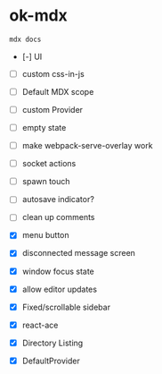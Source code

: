 
# ok-mdx

```sh
mdx docs
```

- [-] UI
- [ ] custom css-in-js
- [ ] Default MDX scope
- [ ] custom Provider
- [ ] empty state
- [ ] make webpack-serve-overlay work
- [ ] socket actions
- [ ] spawn touch
- [ ] autosave indicator?
- [ ] clean up comments

- [x] menu button
- [x] disconnected message screen
- [x] window focus state
- [x] allow editor updates
- [x] Fixed/scrollable sidebar
- [x] react-ace
- [x] Directory Listing
- [x] DefaultProvider
